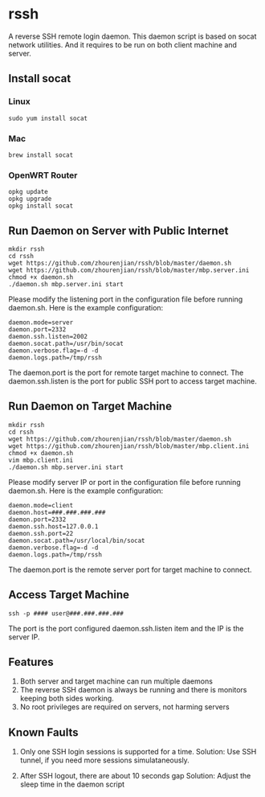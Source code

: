# rssh
A reverse SSH remote login daemon. This daemon script is based on socat network utilities. And it requires to be run on both client machine and server. 

## Install socat
### Linux
```
sudo yum install socat
```

### Mac
```
brew install socat
```

### OpenWRT Router
```
opkg update 
opkg upgrade
opkg install socat
```

## Run Daemon on Server with Public Internet
```
mkdir rssh
cd rssh
wget https://github.com/zhourenjian/rssh/blob/master/daemon.sh
wget https://github.com/zhourenjian/rssh/blob/master/mbp.server.ini
chmod +x daemon.sh
./daemon.sh mbp.server.ini start
```
Please modify the listening port in the configuration file before running daemon.sh.
Here is the example configuration:
```
daemon.mode=server
daemon.port=2332
daemon.ssh.listen=2002
daemon.socat.path=/usr/bin/socat
daemon.verbose.flag=-d -d
daemon.logs.path=/tmp/rssh
```
The daemon.port is the port for remote target machine to connect. The daemon.ssh.listen is the port for public SSH port to access target machine.


## Run Daemon on Target Machine
```
mkdir rssh
cd rssh
wget https://github.com/zhourenjian/rssh/blob/master/daemon.sh
wget https://github.com/zhourenjian/rssh/blob/master/mbp.client.ini
chmod +x daemon.sh
vim mbp.client.ini
./daemon.sh mbp.server.ini start
```
Please modify server IP or port in the configuration file before running daemon.sh.
Here is the example configuration:
```
daemon.mode=client
daemon.host=###.###.###.###
daemon.port=2332
daemon.ssh.host=127.0.0.1
daemon.ssh.port=22
daemon.socat.path=/usr/local/bin/socat
daemon.verbose.flag=-d -d
daemon.logs.path=/tmp/rssh
```
The daemon.port is the remote server port for target machine to connect. 

## Access Target Machine

```
ssh -p #### user@###.###.###.###
```
The port is the port configured daemon.ssh.listen item and the IP is the server IP.


## Features
1. Both server and target machine can run multiple daemons
2. The reverse SSH daemon is always be running and there is monitors keeping both sides working.
3. No root privileges are required on servers, not harming servers

## Known Faults
1. Only one SSH login sessions is supported for a time.
Solution: Use SSH tunnel, if you need more sessions simulataneously.

2. After SSH logout, there are about 10 seconds gap
Solution: Adjust the sleep time in the daemon script

